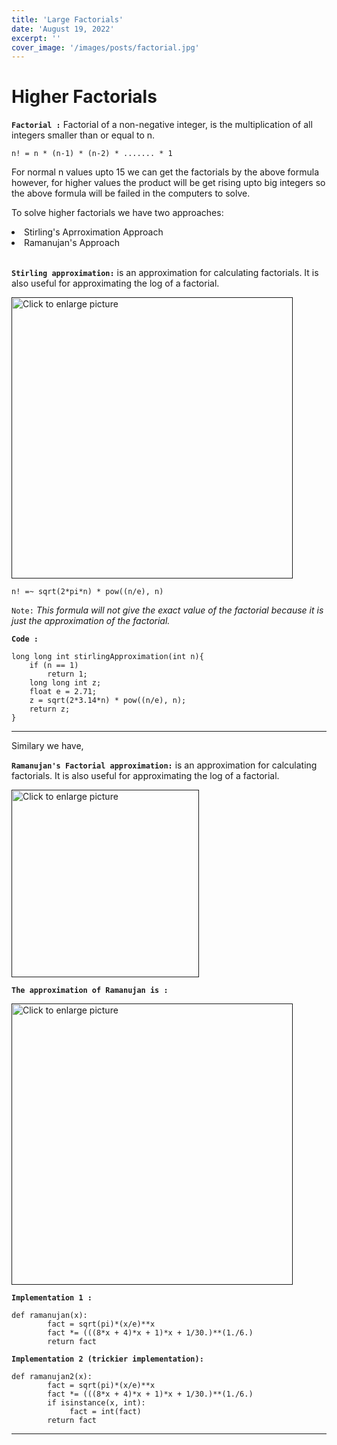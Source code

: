 ```yaml
---
title: 'Large Factorials'
date: 'August 19, 2022'
excerpt: ''
cover_image: '/images/posts/factorial.jpg'
---
```

# <b>Higher Factorials</b>

<b>```Factorial :```</b> Factorial of a non-negative integer, is the multiplication of all integers smaller than or equal to n. <br>

```
n! = n * (n-1) * (n-2) * ....... * 1
```

For normal n values upto 15 we can get the factorials by the above formula however, for higher values the product will be get rising upto big integers so the above formula will be failed in the computers to solve. <br>

To solve higher factorials we have two approaches: 
<li> Stirling's Aprroximation Approach</li>
<li> Ramanujan's Approach</li>

<br>

<b>```Stirling approximation:```</b> is an approximation for calculating factorials. It is also useful for approximating the log of a factorial. <br>

<a href=""><img src="https://drive.google.com/uc?export=view&id=1rLtV-ofEm1kwNJYL8YH1OiG4bL0dV7pr" 
style="width: 450px; max-width: 100%; height: auto" title="Click to enlarge picture"></a>

```
n! =~ sqrt(2*pi*n) * pow((n/e), n) 
```

</b>```Note:```</b> <i>This formula will not give the exact value of the factorial because it is just the approximation of the factorial.</i>

<b>```Code :```</b>

```
long long int stirlingApproximation(int n){
    if (n == 1)
        return 1;
    long long int z;
    float e = 2.71;
    z = sqrt(2*3.14*n) * pow((n/e), n);
    return z;
}
```

<hr>

Similary we have, <br>

<b>```Ramanujan's Factorial approximation:```</b> is an approximation for calculating factorials. It is also useful for approximating the log of a factorial. <br>

<a href=""><img src="https://drive.google.com/uc?export=view&id=18PkPY3WnndbR3x4fUJbBTi0XF25QlEBp" 
style="width: 300px; max-width: 100%; height: auto" title="Click to enlarge picture"></a>

<b>```The approximation of Ramanujan is :```</b>

<a href=""><img src="https://drive.google.com/uc?export=view&id=1VIUA3AwT0TcJ2rOULcz4EQ2QmCK6sL2y" 
style="width: 450px; max-width: 100%; height: auto" title="Click to enlarge picture"></a>


<b>```Implementation 1 :```</b>

```
def ramanujan(x):
        fact = sqrt(pi)*(x/e)**x
        fact *= (((8*x + 4)*x + 1)*x + 1/30.)**(1./6.)
        return fact
```

<b>```Implementation 2 (trickier implementation):```</b>

```
def ramanujan2(x):
        fact = sqrt(pi)*(x/e)**x
        fact *= (((8*x + 4)*x + 1)*x + 1/30.)**(1./6.)
        if isinstance(x, int):
             fact = int(fact)
        return fact
```

<hr>
